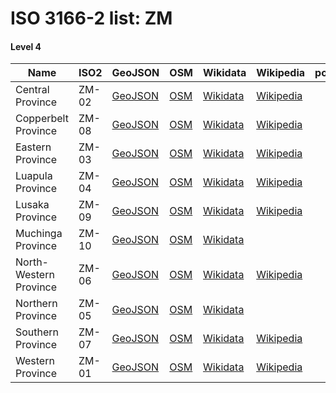 # ISO 3166-2 list: ZM


#### Level 4
Name | ISO2 | GeoJSON | OSM | Wikidata | Wikipedia | population 
--- | --- | --- | --- | --- | --- | --: 
Central Province | ZM-02 | [GeoJSON](../../geojson/high/iso2/ZM/ZM-02.geojson) | [OSM](https://www.openstreetmap.org/relation/318861) | [Wikidata](https://www.wikidata.org/wiki/Q190718) | [Wikipedia](http://en.wikipedia.org/wiki/en%3ACentral%20Province%2C%20Zambia) | 
Copperbelt Province | ZM-08 | [GeoJSON](../../geojson/high/iso2/ZM/ZM-08.geojson) | [OSM](https://www.openstreetmap.org/relation/318860) | [Wikidata](https://www.wikidata.org/wiki/Q1131523) | [Wikipedia](http://en.wikipedia.org/wiki/en%3ACopperbelt%20Province) | 
Eastern Province | ZM-03 | [GeoJSON](../../geojson/high/iso2/ZM/ZM-03.geojson) | [OSM](https://www.openstreetmap.org/relation/318865) | [Wikidata](https://www.wikidata.org/wiki/Q823810) | [Wikipedia](http://en.wikipedia.org/wiki/en%3AEastern%20Province%2C%20Zambia) | 
Luapula Province | ZM-04 | [GeoJSON](../../geojson/high/iso2/ZM/ZM-04.geojson) | [OSM](https://www.openstreetmap.org/relation/318866) | [Wikidata](https://www.wikidata.org/wiki/Q386667) | [Wikipedia](http://en.wikipedia.org/wiki/en%3ALuapula%20Province) | 
Lusaka Province | ZM-09 | [GeoJSON](../../geojson/high/iso2/ZM/ZM-09.geojson) | [OSM](https://www.openstreetmap.org/relation/318864) | [Wikidata](https://www.wikidata.org/wiki/Q819998) | [Wikipedia](http://en.wikipedia.org/wiki/en%3ALusaka%20Province) | 
Muchinga Province | ZM-10 | [GeoJSON](../../geojson/high/iso2/ZM/ZM-10.geojson) | [OSM](https://www.openstreetmap.org/relation/3668334) | [Wikidata](https://www.wikidata.org/wiki/Q6714242) |  | 
North-Western Province | ZM-06 | [GeoJSON](../../geojson/high/iso2/ZM/ZM-06.geojson) | [OSM](https://www.openstreetmap.org/relation/318859) | [Wikidata](https://www.wikidata.org/wiki/Q846320) | [Wikipedia](http://en.wikipedia.org/wiki/en%3ANorth-Western%20Province%2C%20Zambia) | 
Northern Province | ZM-05 | [GeoJSON](../../geojson/high/iso2/ZM/ZM-05.geojson) | [OSM](https://www.openstreetmap.org/relation/318862) | [Wikidata](https://www.wikidata.org/wiki/Q778738) |  | 
Southern Province | ZM-07 | [GeoJSON](../../geojson/high/iso2/ZM/ZM-07.geojson) | [OSM](https://www.openstreetmap.org/relation/318863) | [Wikidata](https://www.wikidata.org/wiki/Q738382) | [Wikipedia](http://en.wikipedia.org/wiki/en%3ASouthern%20Province%2C%20Zambia) | 
Western Province | ZM-01 | [GeoJSON](../../geojson/high/iso2/ZM/ZM-01.geojson) | [OSM](https://www.openstreetmap.org/relation/318852) | [Wikidata](https://www.wikidata.org/wiki/Q748486) | [Wikipedia](http://en.wikipedia.org/wiki/en%3AWestern%20Province%2C%20Zambia) | 
